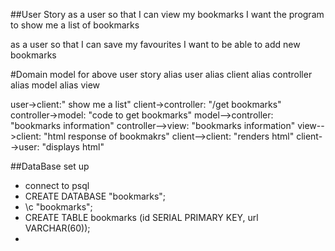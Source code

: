 ##User Story
  as a user
  so that I can view my bookmarks
  I want the program to show me a list of bookmarks

  as a user
  so that I can save my favourites
  I want to be able to add new bookmarks

  #Domain model for above user story
    alias user
  alias client
  alias controller
  alias model
  alias view

  user->client:" show me a list"
  client->controller: "/get bookmarks"
  controller->model: "code to get bookmarks"
  model-->controller: "bookmarks information"
  controller-->view: "bookmarks information"
  view-->client: "html response of bookmakrs"
  client-->client: "renders html"
  client-->user: "displays html"


##DataBase set up
 - connect to psql
 - CREATE DATABASE "bookmarks";
 - \c "bookmarks";
 - CREATE TABLE bookmarks (id SERIAL PRIMARY KEY, url VARCHAR(60));
 - 